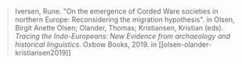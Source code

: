 > Iversen, Rune. "On the emergence of Corded Ware societies in northern Europe: Reconsidering the migration hypothesis". in Olsen, Birgit Anette Olsen; Olander, Thomas; Kristiansen, Kristian (eds). *Tracing the Indo-Europeans: New Evidence from archaeology and historical linguistics*. Oxbow Books, 2019.
> in [[olsen-olander-kristiansen2019]]